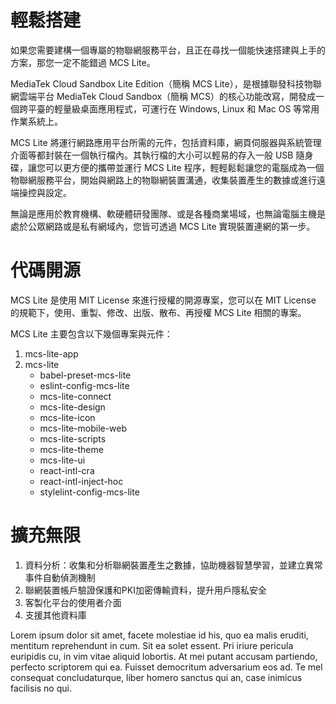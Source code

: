 # 輕鬆搭建

如果您需要建構一個專屬的物聯網服務平台，且正在尋找一個能快速搭建與上手的方案，那您一定不能錯過 MCS Lite。

MediaTek Cloud Sandbox Lite Edition（簡稱 MCS Lite），是根據聯發科技物聯網雲端平台 MediaTek Cloud Sandbox（簡稱 MCS）的核心功能改寫，開發成一個跨平臺的輕量級桌面應用程式，可運行在 Windows, Linux 和 Mac OS 等常用作業系統上。

MCS Lite 將運行網路應用平台所需的元件，包括資料庫，網頁伺服器與系統管理介面等都封裝在一個執行檔內。其執行檔的大小可以輕易的存入一般 USB 隨身碟，讓您可以更方便的攜帶並運行 MCS Lite 程序，輕輕鬆鬆讓您的電腦成為一個物聯網服務平台，開始與網路上的物聯網裝置溝通，收集裝置產生的數據或進行遠端操控與設定。

無論是應用於教育機構、軟硬體研發團隊、或是各種商業場域，也無論電腦主機是處於公眾網路或是私有網域內，您皆可透過 MCS Lite 實現裝置連網的第一步。


# 代碼開源

MCS Lite 是使用 MIT License 來進行授權的開源專案，您可以在 MIT License 的規範下，使用、重製、修改、出版、散布、再授權 MCS Lite 相關的專案。

MCS Lite 主要包含以下幾個專案與元件：

1. mcs-lite-app
2. mcs-lite
	* babel-preset-mcs-lite
	* eslint-config-mcs-lite
	* mcs-lite-connect
	* mcs-lite-design
	* mcs-lite-icon
	* mcs-lite-mobile-web
	* mcs-lite-scripts
	* mcs-lite-theme
	* mcs-lite-ui
	* react-intl-cra
	* react-intl-inject-hoc	
	* stylelint-config-mcs-lite 



# 擴充無限
1. 資料分析：收集和分析聯網裝置產生之數據，協助機器智慧學習，並建立異常事件自動偵測機制
2. 聯網裝置帳戶驗證保護和PKI加密傳輸資料，提升用戶隱私安全
3. 客製化平台的使用者介面
4. 支援其他資料庫

Lorem ipsum dolor sit amet, facete molestiae id his, quo ea malis eruditi, mentitum reprehendunt in cum. Sit ea solet essent. Pri iriure pericula euripidis cu, in vim vitae aliquid lobortis. At mei putant accusam partiendo, perfecto scriptorem qui ea. Fuisset democritum adversarium eos ad. Te mel consequat concludaturque, liber homero sanctus qui an, case inimicus facilisis no qui.

